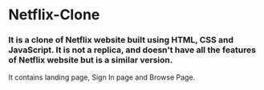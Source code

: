# Netflix-Clone
### It is a clone of Netflix website built using HTML, CSS and JavaScript. It is not a replica, and doesn't have all the features of Netflix website but is a similar version.
It contains landing page, Sign In page and Browse Page.
